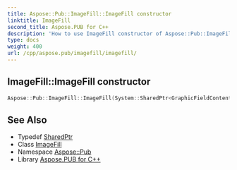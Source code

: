 ```yaml
---
title: Aspose::Pub::ImageFill::ImageFill constructor
linktitle: ImageFill
second_title: Aspose.PUB for C++
description: 'How to use ImageFill constructor of Aspose::Pub::ImageFill class in C++.'
type: docs
weight: 400
url: /cpp/aspose.pub/imagefill/imagefill/
---
```

## ImageFill::ImageFill constructor




```cpp
Aspose::Pub::ImageFill::ImageFill(System::SharedPtr<GraphicFieldContent> ownerGraphicContent, uint32_t imageIndex, bool isTexture, double rotation)
```

## See Also

* Typedef [SharedPtr](../../../system/sharedptr/)
* Class [ImageFill](../)
* Namespace [Aspose::Pub](../../)
* Library [Aspose.PUB for C++](../../../)
